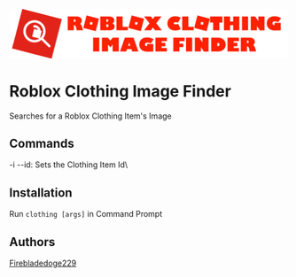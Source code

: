 
![Roblox Clothing Image Finder Logo](https://github.com/Firebladedoge229/RobloxClothingImageFinder/blob/main/logo.png?raw=true)

# Roblox Clothing Image Finder

Searches for a Roblox Clothing Item's Image

## Commands

\-i --id: Sets the Clothing Item Id\

## Installation

Run `clothing [args]` in Command Prompt

## Authors

[Firebladedoge229](https://www.github.com/Firebladedoge229)
